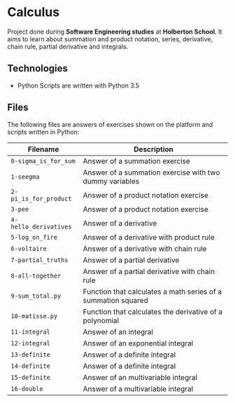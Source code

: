 # Calculus

Project done during **Software Engineering studies** at **Holberton School**. It aims to learn about summation and product notation, series, derivative, chain rule, partial derivative and integrals.

## Technologies
* Python Scripts are written with Python 3.5

## Files
The following files are answers of exercises shown on the platform and scripts written in Python:

| Filename | Description |
| -------- | ----------- |
| `0-sigma_is_for_sum` | Answer of a summation exercise |
| `1-seegma` | Answer of a summation exercise with two dummy variables |
| `2-pi_is_for_product` | Answer of a product notation exercise |
| `3-pee` | Answer of a product notation exercise |
| `4-hello_derivatives` | Answer of a derivative |
| `5-log_on_fire` | Answer of a derivative with product rule |
| `6-voltaire` | Answer of a derivative with chain rule |
| `7-partial_truths` | Answer of a partial derivative |
| `8-all-together` | Answer of a partial derivative with chain rule |
| `9-sum_total.py` | Function that calculates a math series of a summation squared |
| `10-matisse.py` | Function that calculates the derivative of a polynomial |
| `11-integral` | Answer of an integral |
| `12-integral` | Answer of an exponential integral |
| `13-definite` | Answer of a definite integral |
| `14-definite` | Answer of a definite integral |
| `15-definite` | Answer of an multivariable integral |
| `16-double` | Answer of a multivariable integral |
